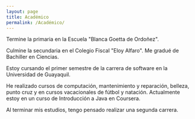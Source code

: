 ```yaml
---
layout: page
title: Académico
permalink: /Académico/
---
```


Termine la primaria en la Escuela "Blanca Goetta de Ordoñez".

Culmine la secundaria en el Colegio Fiscal "Eloy Alfaro". Me gradué de Bachiller en Ciencias.

Estoy cursando el primer semestre de la carrera de software en la Universidad de Guayaquil.

He realizado cursos de computación, mantenimiento y reparación, belleza, punto cruz y en cursos vacacionales de fútbol y natación. 
Actualmente estoy en un curso de Introducción a Java en Coursera.

Al terminar mis estudios, tengo pensado realizar una segunda carrera.
